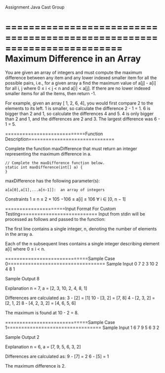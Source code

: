 Assignment Java Cast Group

========================================================================
Maximum Difference in an Array
========================================================================
 
You are given an array of integers and must compute the maximum difference between any item and any lower indexed smaller item for all the possible pairs, i.e., for a given array a find the maximum value of a[j] - a[i] for all i, j where 0 ≤ i < j < n and a[i] < a[j]. If there are no lower indexed smaller items for all the items, then return -1.
 
For example, given an array [ 1, 2, 6, 4], you would first compare 2 to the elements to its left.  1 is smaller, so calculate the difference 2 - 1 = 1.  6 is bigger than 2 and 1, so calculate the differences 4 and 5.  4 is only bigger than 2 and 1, and the differences are 2 and 3.  The largest difference was 6 - 1 = 5.
 
============================Function Description==============================
  
Complete the function maxDifference that must return an integer representing the maximum difference in a.
 
    // Complete the maxDifference function below.
    static int maxDifference(int[] a) {
    }
 
maxDifference has the following parameter(s):
 
    a[a[0],a[1],...a[n-1]]:  an array of integers
 
Constraints
1 ≤ n ≤ 2 × 105
−106 ≤ a[i] ≤ 106 ∀ i ∈ [0, n − 1]
 
=====================Input Format For Custom Testing===========================
Input from stdin will be processed as follows and passed to the function:
 
The first line contains a single integer, n, denoting the number of elements in the array a.
 
Each of the n subsequent lines contains a single integer describing element a[i] where 0 ≤ i < n.    
 
 
=============================Sample Case 0==================================
Sample Input 0
7
2
3
10
2
4
8
1
 
Sample Output
8
 
Explanation
n = 7, a = [2, 3, 10, 2, 4, 8, 1]
 
Differences are calculated as:
3 - [2] = [1]
10 - [3, 2] = [7, 8]
4 - [2, 3, 2] = [2, 1, 2]
8 - [4, 2, 3, 2] = [4, 6, 5, 6]
 
 
The maximum is found at 10 - 2 = 8.


=============================Sample Case 1=================================
Sample Input 1
6
7
9
5
6
3
2
 
Sample Output
2
 
Explanation
n = 6, a = [7, 9, 5, 6, 3, 2]
 
Differences are calculated as:
9 - [7] = 2
6 - [5] = 1
 
The maximum difference is 2.
